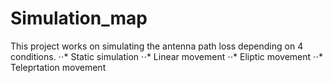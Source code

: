 # Simulation_map
This project works on simulating the antenna path loss depending on 4 conditions.
⋅⋅* Static simulation
⋅⋅* Linear movement
⋅⋅* Eliptic movement
⋅⋅* Teleprtation movement
